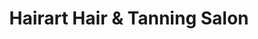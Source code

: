 ---
title: "Hairart Hair & Tanning Salon"
url: /onley/hairart-hair-and-tanning-salon/
shop: hairdresser
---